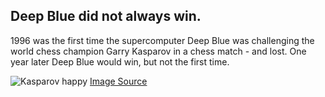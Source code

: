 ## Deep Blue did not always win.

1996 was the first time the supercomputer Deep Blue was challenging the world chess champion Garry Kasparov in a chess match - and lost. One year later Deep Blue would win, but not the first time.

![Kasparov happy](http://commons.wikimedia.org/wiki/File:Kasparov-34.jpg)
[Image Source](http://commons.wikimedia.org/wiki/File:Kasparov-34.jpg)